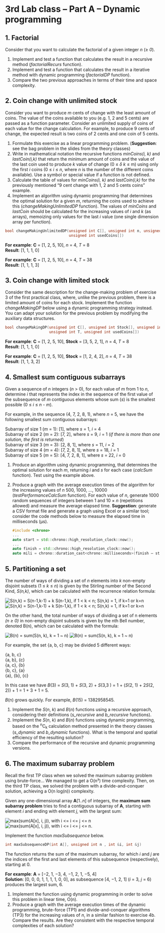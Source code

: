 # 3rd Lab class – Part A – Dynamic programming

## 1. Factorial

Consider that you want to calculate the factorial of a given integer *n* (≥ *0*).

1. Implement and test a function that calculates the result in a recursive method (*factorialRecurs* function).
2. Implement and test a function that calculates the result in a iterative method with dynamic programming (*factorialDP* function).
3. Compare the two previous approaches in terms of their time and space complexity.

## 2. Coin change with unlimited stock

Consider you want to produce *m* cents of change with the least amount of coins.
The value of the coins available to you (e.g. 1, 2 and 5 cents) are passed as a function parameter.
Consider an unlimited supply of coins of each value for the change calculation.
For example, to produce 9 cents of change, the expected result is two coins of 2 cents and one coin of 5 cents.

1. Formulate this exercise as a linear programming problem. (**Suggestion**: see the bag problem in the slides from the theory classes)
2. Write in mathematical notation the recursive functions *minCoins(i, k)* and *lastCoin(i,k)* that return the minimum amount of coins and the value of the last coin used to produce *k* value of change (0 ≤ *δ k* ≤ m) using only the first *i* coins (0 ≤ *i* ≤ *n*, where *n* is the number of the different coins available).
   Use a symbol or special value if a function is not defined.
3. Calculate the table of values for *minCoins(i, k)* and *lastCoin(i,k)* for the previously mentioned “9 cent change with 1, 2 and 5 cents coins” example.
4. Implement an algorithm using dynamic programming that determines the optimal solution for a given *m*, returning the coins used to achieve this (*changeMakingUnlimitedDP* function).
   The values of *minCoins* and *lastCoin* should be calculated for the increasing values of *i* and *k* (as arrays), memoizing only values for the last *i* value (one single dimension array per function).

```cpp
bool changeMakingUnlimitedDP(unsigned int C[], unsigned int n, unsigned int T,
                             unsigned int usedCoins[])
```

**For example**: **C** = [1, 2, 5, 10], *n* = 4, *T* = 8\
**Result**: [1, 1, 1, 0]

**For example**: **C** = [1, 2, 5, 10], *n* = 4, *T* = 38\
**Result**: [1, 1, 1, 3]

## 3. Coin change with limited stock

Consider the same description for the change-making problem of exercise 3 of the first practical class, where, unlike the previous problem, there is a limited amount of coins for each stock.
Implement the function *changeMakingDP* below using a dynamic programming strategy instead.
You can adapt your solution for the previous problem by modifying the auxiliary data structures.

```cpp
bool changeMakingDP(unsigned int C[], unsigned int Stock[], unsigned int n,
                    unsigned int T, unsigned int usedCoins[])
```

**For example**: **C** = [1, 2, 5, 10], **Stock** = [3, 5, 2, 1], *n* = 4, *T* = 8\
**Result**: [1, 1, 1, 0]

**For example**: **C** = [1, 2, 5, 10], **Stock** = [1, 2, 4, 2], *n* = 4, *T* = 38\
**Result**: [1, 1, 3, 2]

## 4. Smallest sum contiguous subarrays

Given a sequence of *n* integers (*n* > 0), for each value of *m* from 1 to *n*, determine *i* that represents the index in the sequence of the first value of the subsequence of *m* contiguous elements whose sum (*s*) is the smallest possible (0 ≤ *i* ≤ *n* - *m*).

For example, in the sequence (4, 7, 2, 8, 1), where *n* = 5, we have the following smallest sum contiguous subarrays:

Subarray of size 1 (*m* = 1): \[1\], where *s* = 1, *i* = 4\
Subarray of size 2 (*m* = 2): \[7, 2\], where *s* = 9, *i* = 1 (*if there is more than one solution, the first is returned*)\
Subarray of size 3 (*m* = 3): \[2, 8, 1\], where *s* = 11, *i* = 2\
Subarray of size 4 (*m* = 4): \[7, 2, 8, 1\], where *s* = 18, *i* = 1\
Subarray of size 5 (*m* = 5): \[4, 7, 2, 8, 1\], where *s* = 22, *i* = 0

1. Produce an algorithm using dynamic programming, that determines the optimal solution for each *m*, returning *i* and *s* for each case (*calcSum* function).
   Test using the example above.
2. Produce a graph with the average execution times of the algorithm for the increasing values of *n* 500, 1000, ..., 10000 (*testPerformanceCalcSum* function).
   For each value of *n*, generate 1000 random sequences of integers between 1 and 10 × *n* (repetitions allowed) and measure the average elapsed time.
   **Suggestion**: generate a CSV format file and generate a graph using Excel or a similar tool; consider the code methods below to measure the elapsed time in milliseconds (μs).

   ```cpp
   #include <chrono>
   ...
   auto start = std::chrono::high_resolution_clock::now();
   ...
   auto finish = std::chrono::high_resolution_clock::now();
   auto mili = chrono::duration_cast<chrono::milliseconds>(finish – start).count();
   ```

## 5. Partitioning a set

The number of ways of dividing a set of *n* elements into *k* non-empty disjoint subsets (1 ≤ *k* ≤ *n*) is given by the Stirling number of the Second Kind, *S(n,k)*, which can be calculated with the recurrence relation formula:

![S(n,k) = S(n-1,k-1) + k S(n-1,k), if 1 < k < n; S(n,k) = 1, if k=1 or k=n](https://render.githubusercontent.com/render/math?math={\displaystyle%20S%20\left%28%20n,%20k%20\right%29%20=%20\begin{cases}%20S%20\left%28%20n%20-%201,%20k%20-%201%20\right%29%20%2B%20k*S%20\left%28%20n-1,%20k%20\right%29%20%26%201%20%3C%20k%20%3C%20n%20\\\\%201%20%26%20k%20=%201%20\lor%20k%20=%20n%20\end{cases}%20}#gh-light-mode-only)
![S(n,k) = S(n-1,k-1) + k S(n-1,k), if 1 < k < n; S(n,k) = 1, if k=1 or k=n](https://render.githubusercontent.com/render/math?math={\color{white}\displaystyle%20S%20\left%28%20n,%20k%20\right%29%20=%20\begin{cases}%20S%20\left%28%20n%20-%201,%20k%20-%201%20\right%29%20%2B%20k*S%20\left%28%20n-1,%20k%20\right%29%20%26%201%20%3C%20k%20%3C%20n%20\\\\%201%20%26%20k%20=%201%20\lor%20k%20=%20n%20\end{cases}%20}#gh-dark-mode-only)

On the other hand, the total number of ways of dividing a set of n elements _(n ≥ 0)_ in non-empty disjoint
subsets is given by the nth Bell number, denoted B(n), which can be calculated with the formula:

![B(n) = sum(S(n, k), k = 1 ~ n)](https://render.githubusercontent.com/render/math?math={\displaystyle%20B%20\left%28%20n%20\right%29%20=%20\sum_{k=1}^n%20S%20\left%28%20n,%20k%20\right%29%20}#gh-light-mode-only)
![B(n) = sum(S(n, k), k = 1 ~ n)](https://render.githubusercontent.com/render/math?math={\color{white}\displaystyle%20B%20\left%28%20n%20\right%29%20=%20\sum_{k=1}^n%20S%20\left%28%20n,%20k%20\right%29%20}#gh-dark-mode-only)

For example, the set {a, b, c} may be divided 5 different ways:

{a, b, c}\
{a, b}, {c}\
{a, c}, {b}\
{b, c}, {a}\
{a}, {b}, {c}

In this case we have *B*(3) = *S*(3, 1) + *S*(3, 2) + *S*(3,3 ) = 1 + (*S*(2, 1) + 2*S*(2, 2)) + 1 = 1 + 3 + 1 = 5.

*B*(n) grows quickly.
For example, *B*(15) = 1382958545.

1. Implement the *S*(*n*, *k*) and *B*(*n*) functions using a recursive approach, considering their definitions (*s_recursive* and *b_recursive* functions).
2. Implement the *S*(*n*, *k*) and *B*(*n*) functions using dynamic programming, based on the <sup>n</sup>C<sub>k</sub> calculation method presented in the theory classes (*s_dynamic* and *b_dynamic* functions).
   What is the temporal and spatial efficiency of the resulting solution?
3. Compare the performance of the recursive and dynamic programming versions.

## 6. The maximum subarray problem

Recall the first TP class when we solved the maximum subarray problem using brute-force...
We managed to get a O(n³) time complexity.
Then, on the third TP class, we solved the problem with a divide-and-conquer solution, achieving a O(n log(n)) complexity.

Given any one-dimensional array **A**\[1..*n*\] of integers, the **maximum sum subarray problem** tries to find a contiguous subarray of **A**, starting with element *i* and ending with element *j*, with the largest sum:

![max(sum(A[x], i, j)), with i <= i <= j <= n](https://render.githubusercontent.com/render/math?math={\displaystyle\max%20\left%28%20\sum_{x=i}^{j}%20A\left[x\right]%20\right%29%20\text{\,%20with%201}%20\leq%20i%20\leq%20j%20\leq%20n}#gh-light-mode-only)
![max(sum(A[x], i, j)), with i <= i <= j <= n](https://render.githubusercontent.com/render/math?math={\displaystyle\color{white}%20\max%20\left%28%20\sum_{x=i}^{j}%20A\left[x\right]%20\right%29%20\text{\,%20with%201}%20\leq%20i%20\leq%20j%20\leq%20n}#gh-dark-mode-only).

Implement the function *maxSubsequence* below.

```cpp
int maxSubsequenceDP(int A[], unsigned int n , int &i, int &j)
```

The function returns the sum of the maximum subarray, for which *i* and *j* are the indices of the first and last elements of this subsequence (respectively), starting at 0.

**For example**: **A** = [−2, 1, −3, 4, −1, 2, 1, −5, 4]\
**Solution**: [0, 0, 0, 1, 1, 1, 1, 0, 0], as subsequence [4, −1, 2, 1] (*i* = 3, *j* = 6) produces the largest sum, 6.

1. Implement the function using dynamic programming in order to solve this problem in linear time, O(n).
2. Produce a graph with the average execution times of the dynamic programming, brute-force (TP1) and divide-and-conquer algorithms (TP3) for the increasing values of *n*, in a similar fashion to exercise 4b. Compare the results. Are they consistent with the respective temporal complexities of each solution?
